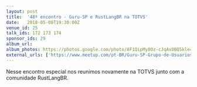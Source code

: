 ```yaml
---
layout: post
title:  '48º encontro - Guru-SP e RustLangBR na TOTVS'
date:   2018-05-08T19:30:00Z
venue_id: 25
talk_ids: 172 173 174
sponsor_ids: 29
album_url:
album_photos: https://photos.google.com/photo/AF1QipMy8Oz-cJqAxOBQ5kle4kkhgHOkd2P6q8kDoc3K
external_urls: ['https://www.meetup.com/pt-BR/Guru-SP-Grupo-de-Usuarios-Ruby-de-Sao-Paulo/events/249463627/', 'https://speakerfight.com/events/encontro-de-comunidades-gurusp-e-rustlangbr/']
---
```


<p>Nesse encontro especial nos reunimos novamente na TOTVS junto com a comunidade RustLangBR.</p>
